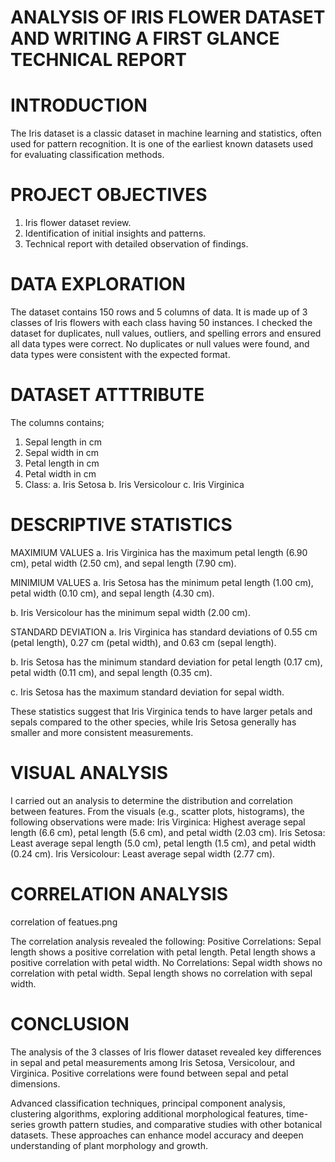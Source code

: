 # ANALYSIS OF IRIS FLOWER DATASET AND WRITING A FIRST GLANCE TECHNICAL REPORT

# INTRODUCTION
The Iris dataset is a classic dataset in machine learning and statistics, often used for pattern recognition. It is one of the earliest known datasets used for evaluating classification methods.


# PROJECT OBJECTIVES
1. Iris flower dataset review.
2. Identification of initial insights and patterns.
3. Technical report with detailed observation of findings.


# DATA EXPLORATION
The dataset contains 150 rows and 5 columns of data. It is made up of 3 classes of Iris flowers with each class having 50 instances. I checked the dataset for duplicates, null values, outliers, and spelling errors and ensured all data types were correct. No duplicates or null values were found, and data types were consistent with the expected format.


# DATASET ATTTRIBUTE
The columns contains;
1. Sepal length in cm
2. Sepal width in cm
3. Petal length in cm
4. Petal width in cm
5. Class:
a. Iris Setosa
b. Iris Versicolour
c. Iris Virginica

# DESCRIPTIVE STATISTICS
MAXIMIUM VALUES
a. Iris Virginica has the maximum petal length (6.90 cm), petal width (2.50 cm), and sepal length (7.90 cm).

MINIMIUM VALUES
a. Iris Setosa has the minimum petal length (1.00 cm), petal width (0.10 cm), and sepal length (4.30 cm).

b. Iris Versicolour has the minimum sepal width (2.00 cm).

STANDARD DEVIATION
a. Iris Virginica has standard deviations of 0.55 cm (petal length), 0.27 cm (petal width), and 0.63 cm (sepal length).

b. Iris Setosa has the minimum standard deviation for petal length (0.17 cm), petal width (0.11 cm), and sepal length (0.35 cm).

c. Iris Setosa has the maximum standard deviation for sepal width.

These statistics suggest that Iris Virginica tends to have larger petals and sepals compared to the other species, while Iris Setosa generally has smaller and more consistent measurements.


# VISUAL ANALYSIS
I carried out an analysis to determine the distribution and correlation between features.
From the visuals (e.g., scatter plots, histograms), the following observations were made:
Iris Virginica: Highest average sepal length (6.6 cm), petal length (5.6 cm), and petal width (2.03 cm).
Iris Setosa: Least average sepal length (5.0 cm), petal length (1.5 cm), and petal width (0.24 cm).
Iris Versicolour: Least average sepal width (2.77 cm).

# CORRELATION ANALYSIS
correlation of featues.png

The correlation analysis revealed the following:
Positive Correlations:
Sepal length shows a positive correlation with petal length.
Petal length shows a positive correlation with petal width.
No Correlations:
Sepal width shows no correlation with petal width.
Sepal length shows no correlation with sepal width.

# CONCLUSION
The analysis of the 3 classes of Iris flower dataset revealed key differences in sepal and petal measurements among Iris Setosa, Versicolour, and Virginica. Positive correlations were found between sepal and petal dimensions.  

Advanced classification techniques, principal component analysis, clustering algorithms, exploring additional morphological features, time-series growth pattern studies, and comparative studies with other botanical datasets. These approaches can enhance model accuracy and deepen understanding of plant morphology and growth.
